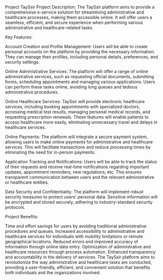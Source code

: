 Project TaySsir
Project Description:
The TaySsir platform aims to provide a comprehensive e-service solution for streamlining administrative and healthcare processes, making them accessible online. It will offer users a seamless, efficient, and secure experience when performing various administrative and healthcare-related tasks.

Key Features:

Account Creation and Profile Management:
Users will be able to create personal accounts on the platform by providing the necessary information. They can manage their profiles, including personal details, preferences, and security settings.

Online Administrative Services:
The platform will offer a range of online administrative services, such as requesting official documents, submitting forms, scheduling appointments  and managing various applications. Users can perform these tasks online, avoiding long queues and tedious administrative procedures.

Online Healthcare Services:
TaySsir will provide electronic healthcare services, including booking appointments with specialized doctors, accessing medical test results, managing personal medical records, and requesting prescription renewals. These features will enable patients to access healthcare more easily, eliminating unnecessary travel and delays in healthcare services.

Online Payments:
The platform will integrate a secure payment system, allowing users to make online payments for administrative and healthcare services. This will facilitate transactions and reduce processing times by eliminating the need for in-person payments.

Application Tracking and Notifications:
Users will be able to track the status of their requests and receive real-time notifications regarding important updates, appointment reminders, new regulations, etc. This ensures transparent communication between users and the relevant administrative or healthcare entities.

Data Security and Confidentiality:
The platform will implement robust security measures to protect users' personal data. Sensitive information will be encrypted and stored securely, adhering to industry-standard security protocols.

Project Benefits:

Time and effort savings for users by avoiding traditional administrative procedures and queues.
Increased accessibility to administrative and healthcare services for individuals with mobility limitations or remote geographical locations.
Reduced errors and improved accuracy of information through online data entry.
Optimization of administrative and healthcare resources through process automation.
Enhanced transparency and accountability in the delivery of services.
The TaySsir platform aims to revolutionize the way administrative and healthcare tasks are conducted, providing a user-friendly, efficient, and convenient solution that benefits both individuals and the organizations involved.
